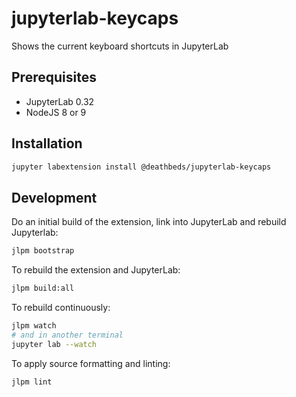 # jupyterlab-keycaps

Shows the current keyboard shortcuts in JupyterLab

## Prerequisites

* JupyterLab 0.32
* NodeJS 8 or 9

## Installation

```bash
jupyter labextension install @deathbeds/jupyterlab-keycaps
```

## Development

Do an initial build of the extension, link into JupyterLab and rebuild
Jupyterlab:

```bash
jlpm bootstrap
```

To rebuild the extension and JupyterLab:

```bash
jlpm build:all
```

To rebuild continuously:

```bash
jlpm watch
# and in another terminal
jupyter lab --watch
```

To apply source formatting and linting:

```bash
jlpm lint
```

